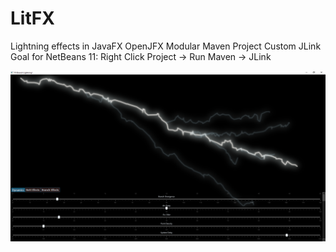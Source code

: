 # LitFX
Lightning effects in JavaFX
OpenJFX Modular Maven Project
Custom JLink Goal for NetBeans 11: Right Click Project -> Run Maven -> JLink

![](/LitFX.png)
